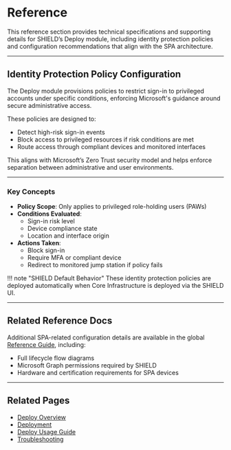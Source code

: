 # Reference

This reference section provides technical specifications and supporting details for SHIELD’s Deploy module, including identity protection policies and configuration recommendations that align with the SPA architecture.

---

## Identity Protection Policy Configuration

The Deploy module provisions policies to restrict sign-in to privileged accounts under specific conditions, enforcing Microsoft's guidance around secure administrative access.

These policies are designed to:

- Detect high-risk sign-in events
- Block access to privileged resources if risk conditions are met
- Route access through compliant devices and monitored interfaces

This aligns with Microsoft’s Zero Trust security model and helps enforce separation between administrative and user environments.

---

### Key Concepts

- **Policy Scope**: Only applies to privileged role-holding users (PAWs)
- **Conditions Evaluated**:
  - Sign-in risk level
  - Device compliance state
  - Location and interface origin
- **Actions Taken**:
  - Block sign-in
  - Require MFA or compliant device
  - Redirect to monitored jump station if policy fails

!!! note "SHIELD Default Behavior"
    These identity protection policies are deployed automatically when Core Infrastructure is deployed via the SHIELD UI.

---

## Related Reference Docs

Additional SPA-related configuration details are available in the global [Reference Guide](../../Reference.md), including:

- Full lifecycle flow diagrams
- Microsoft Graph permissions required by SHIELD
- Hardware and certification requirements for SPA devices

---

## Related Pages

- [Deploy Overview](index.md)
- [Deployment](../Deployment/index.md)
- [Deploy Usage Guide](../Usage-Guide.md)
- [Troubleshooting](../Troubleshooting.md)

